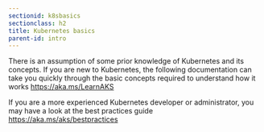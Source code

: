 ```yaml
---
sectionid: k8sbasics
sectionclass: h2
title: Kubernetes basics
parent-id: intro
---
```


There is an assumption of some prior knowledge of Kubernetes and its concepts. If you are new to Kubernetes, the following documentation can take you quickly through the basic concepts required to understand how it works <https://aka.ms/LearnAKS>

If you are a more experienced Kubernetes developer or administrator, you may have a look at the best practices guide <https://aka.ms/aks/bestpractices>